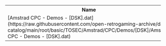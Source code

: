 <table>
<tr><th>Name</th><th>Size</th></tr>
<tr><td>
[Amstrad CPC - Demos - [DSK].dat](https://raw.githubusercontent.com/open-retrogaming-archive/dat-catalog/main/root/basic/TOSEC/Amstrad/CPC/Demos/[DSK]/Amstrad CPC - Demos - [DSK].dat)
</td><td>119966</td></tr>
</table>
